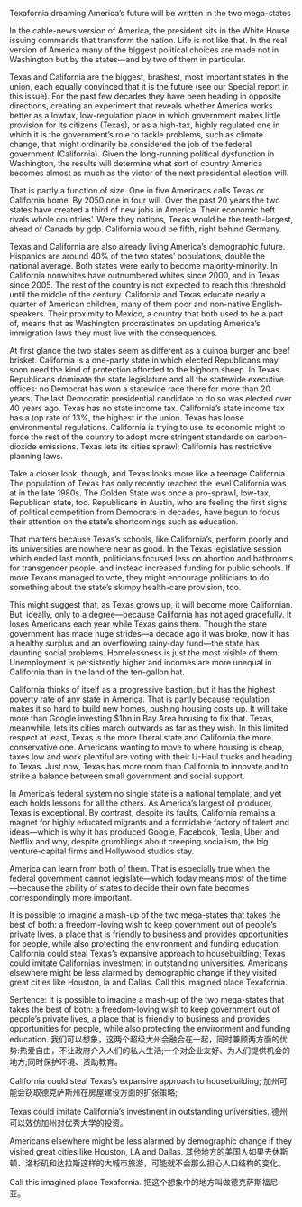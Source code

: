 Texafornia dreaming
America’s future will be written in the two mega-states

In the cable-news version of America, the president sits in the White House issuing commands that transform the nation. Life is not like that. In the real version of America many of the biggest political choices are made not in Washington but by the states—and by two of them in particular.

Texas and California are the biggest, brashest, most important states in the union, each equally convinced that it is the future (see our Special report in this issue). For the past few decades they have been heading in opposite directions, creating an experiment that reveals whether America works better as a lowtax, low-regulation place in which government makes little provision for its citizens (Texas), or as a high-tax, highly regulated one in which it is the government’s role to tackle problems, such as climate change, that might ordinarily be considered the job of the federal government (California). Given the long-running political dysfunction in Washington, the results will determine what sort of country America becomes almost as much as the victor of the next presidential election will.

That is partly a function of size. One in five Americans calls Texas or California home. By 2050 one in four will. Over the past 20 years the two states have created a third of new jobs in America. Their economic heft rivals whole countries’. Were they nations, Texas would be the tenth-largest, ahead of Canada by gdp. California would be fifth, right behind Germany.

Texas and California are also already living America’s demographic future. Hispanics are around 40% of the two states’ populations, double the national average. Both states were early to become majority-minority. In California nonwhites have outnumbered whites since 2000, and in Texas since 2005. The rest of the country is not expected to reach this threshold until the middle of the century. California and Texas educate nearly a quarter of American children, many of them poor and non-native English-speakers. Their proximity to Mexico, a country that both used to be a part of, means that as Washington procrastinates on updating America’s immigration laws they must live with the consequences.

At first glance the two states seem as different as a quinoa burger and beef brisket. California is a one-party state in which elected Republicans may soon need the kind of protection afforded to the bighorn sheep. In Texas Republicans dominate the state legislature and all the statewide executive offices: no Democrat has won a statewide race there for more than 20 years. The last Democratic presidential candidate to do so was elected over 40 years ago. Texas has no state income tax. California’s state income tax has a top rate of 13%, the highest in the union. Texas has loose environmental regulations. California is trying to use its economic might to force the rest of the country to adopt more stringent standards on carbon-dioxide emissions. Texas lets its cities sprawl; California has restrictive planning laws.

Take a closer look, though, and Texas looks more like a teenage California. The population of Texas has only recently reached the level California was at in the late 1980s. The Golden State was once a pro-sprawl, low-tax, Republican state, too. Republicans in Austin, who are feeling the first signs of political competition from Democrats in decades, have begun to focus their attention on the state’s shortcomings such as education.

That matters because Texas’s schools, like California’s, perform poorly and its universities are nowhere near as good. In the Texas legislative session which ended last month, politicians focused less on abortion and bathrooms for transgender people, and instead increased funding for public schools. If more Texans managed to vote, they might encourage politicians to do something about the state’s skimpy health-care provision, too.

This might suggest that, as Texas grows up, it will become more Californian. But, ideally, only to a degree—because California has not aged gracefully. It loses Americans each year while Texas gains them. Though the state government has made huge strides—a decade ago it was broke, now it has a healthy surplus and an overflowing rainy-day fund—the state has daunting social problems. Homelessness is just the most visible of them. Unemployment is persistently higher and incomes are more unequal in California than in the land of the ten-gallon hat.

California thinks of itself as a progressive bastion, but it has the highest poverty rate of any state in America. That is partly because regulation makes it so hard to build new homes, pushing housing costs up. It will take more than Google investing $1bn in Bay Area housing to fix that. Texas, meanwhile, lets its cities march outwards as far as they wish. In this limited respect at least, Texas is the more liberal state and California the more conservative one. Americans wanting to move to where housing is cheap, taxes low and work plentiful are voting with their U-Haul trucks and heading to Texas. Just now, Texas has more room than California to innovate and to strike a balance between small government and social support.

In America’s federal system no single state is a national template, and yet each holds lessons for all the others. As America’s largest oil producer, Texas is exceptional. By contrast, despite its faults, California remains a magnet for highly educated migrants and a formidable factory of talent and ideas—which is why it has produced Google, Facebook, Tesla, Uber and Netflix and why, despite grumblings about creeping socialism, the big venture-capital firms and Hollywood studios stay.

America can learn from both of them. That is especially true when the federal government cannot legislate—which today means most of the time—because the ability of states to decide their own fate becomes correspondingly more important.

It is possible to imagine a mash-up of the two mega-states that takes the best of both: a freedom-loving wish to keep government out of people’s private lives, a place that is friendly to business and provides opportunities for people, while also protecting the environment and funding education. California could steal Texas’s expansive approach to housebuilding; Texas could imitate California’s investment in outstanding universities. Americans elsewhere might be less alarmed by demographic change if they visited great cities like Houston, la and Dallas. Call this imagined place Texafornia.

Sentence:
It is possible to imagine a mash-up of the two mega-states that takes the best of both: a freedom-loving wish to keep government out of people’s private lives, a place that is friendly to business and provides opportunities for people, while also protecting the environment and funding education.
我们可以想象，这两个超级大州会融合在一起，同时兼顾两方面的优势:热爱自由，不让政府介入人们的私人生活;一个对企业友好、为人们提供机会的地方;同时保护环境、资助教育。

California could steal Texas’s expansive approach to housebuilding;
加州可能会窃取德克萨斯州在房屋建设方面的扩张策略;

Texas could imitate California’s investment in outstanding universities.
德州可以效仿加州对优秀大学的投资。

Americans elsewhere might be less alarmed by demographic change if they visited great cities like Houston, LA and Dallas.
其他地方的美国人如果去休斯顿、洛杉矶和达拉斯这样的大城市旅游，可能就不会那么担心人口结构的变化。

Call this imagined place Texafornia.
把这个想象中的地方叫做德克萨斯福尼亚。